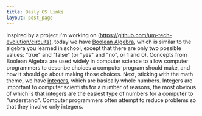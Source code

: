 ```yaml
---
title: Daily CS Links
layout: post_page
---
```

Inspired by a project I'm working on
(<https://github.com/um-tech-evolution/circuits>), today we have [Boolean
Algebra](https://en.wikipedia.org/wiki/Boolean_algebra), which is similar to
the algebra you learned in school, except that there are only two possible
values: "true" and "false" (or "yes" and "no", or 1 and 0). Concepts from
Boolean Algebra are used widely in computer science to allow computer
programmers to describe choices a computer program should make, and how it
should go about making those choices. Next, sticking with the math theme, we
have [integers](https://en.wikipedia.org/wiki/Integer), which are basically
whole numbers. Integers are important to computer scientists for a number of
reasons, the most obvious of which is that integers are the easiest type of
numbers for a computer to "understand". Computer programmers often attempt to
reduce problems so that they involve only integers.
